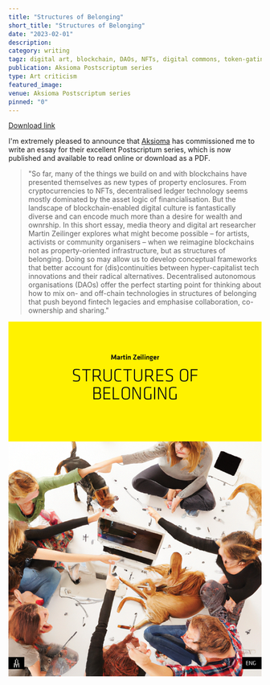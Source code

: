 ```yaml
---
title: "Structures of Belonging"
short_title: "Structures of Belonging"
date: "2023-02-01"
description:
category: writing
tagz: digital art, blockchain, DAOs, NFTs, digital commons, token-gating, NFTs
publication: Aksioma Postscriptum series
type: Art criticism
featured_image:
venue: Aksioma Postscriptum series
pinned: "0"
---
```


[Download link](https://aksioma.org/structures-of-belonging)

I'm extremely pleased to announce that [Aksioma](aksioma.org/) has commissioned me to write an essay for their excellent Postscriptum series, which is now published and available to read online or download as a PDF.

>"So far, many of the things we build on and with blockchains have presented themselves as new types of property enclosures. From cryptocurrencies to NFTs, decentralised ledger technology seems mostly dominated by the asset logic of financialisation. But the landscape of blockchain-enabled digital culture is fantastically diverse and can encode much more than a desire for wealth and ownrship. In this short essay, media theory and digital art researcher Martin Zeilinger explores what might become possible – for artists, activists or community organisers – when we reimagine blockchains not as property-oriented infrastructure, but as structures of belonging. Doing so may allow us to develop conceptual frameworks that better account for (dis)continuities between hyper-capitalist tech innovations and their radical alternatives. Decentralised autonomous organisations (DAOs) offer the perfect starting point for thinking about how to mix on- and off-chain technologies in structures of belonging that push beyond fintech legacies and emphasise collaboration, co-ownership and sharing."


[![](/images/content/zeilinger-brochure-eng.png)](https://aksioma.org/structures-of-belonging)
